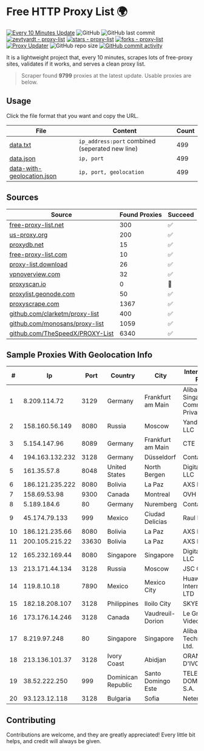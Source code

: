 
# Free HTTP Proxy List 🌍

[![Every 10 Minutes Update](https://github.com/mertguvencli/http-proxy-list/actions/workflows/main.yml/badge.svg?branch=main)](https://github.com/mertguvencli/http-proxy-list/actions/workflows/main.yml)
![GitHub](https://img.shields.io/github/license/mertguvencli/http-proxy-list)
![GitHub last commit](https://img.shields.io/github/last-commit/mertguvencli/http-proxy-list)
[![zevtyardt - proxy-list](https://img.shields.io/static/v1?label=zevtyardt&message=proxy-list&color=blue&logo=github)](https://github.com/zevtyardt/proxy-list "Go to GitHub repo")
[![stars - proxy-list](https://img.shields.io/github/stars/zevtyardt/proxy-list?style=social)](https://github.com/zevtyardt/proxy-list)
[![forks - proxy-list](https://img.shields.io/github/forks/zevtyardt/proxy-list?style=social)](https://github.com/zevtyardt/proxy-list)
[![Proxy Updater](https://github.com/zevtyardt/proxy-list/workflows/Proxy%20Updater/badge.svg)](https://github.com/zevtyardt/proxy-list/actions?query=workflow:"Proxy+Updater")
![GitHub repo size](https://img.shields.io/github/repo-size/zevtyardt/proxy-list)
[![GitHub commit activity](https://img.shields.io/github/commit-activity/m/zevtyardt/proxy-list?logo=commits)](https://github.com/zevtyardt/proxy-list/commits/main)

It is a lightweight project that, every 10 minutes, scrapes lots of free-proxy sites, validates if it works, and serves a clean proxy list.

> Scraper found **9799** proxies at the latest update. Usable proxies are below.

## Usage

Click the file format that you want and copy the URL.

|File|Content|Count|
|----|-------|-----|
|[data.txt](https://raw.githubusercontent.com/mertguvencli/http-proxy-list/main/proxy-list/data.txt)|`ip_address:port` combined (seperated new line)|499|
|[data.json](https://raw.githubusercontent.com/mertguvencli/http-proxy-list/main/proxy-list/data.json)|`ip, port`|499|
|[data-with-geolocation.json](https://raw.githubusercontent.com/mertguvencli/http-proxy-list/main/proxy-list/data-with-geolocation.json)|`ip, port, geolocation`|499|

## Sources

|Source|Found Proxies|Succeed|
|------|-------------|-------|
|[free-proxy-list.net](https://free-proxy-list.net)|300|✅|
|[us-proxy.org](https://www.us-proxy.org)|200|✅|
|[proxydb.net](http://proxydb.net)|15|✅|
|[free-proxy-list.com](https://free-proxy-list.com/?page=&port=&type%5B%5D=http&type%5B%5D=https&up_time=0&search=Search)|10|✅|
|[proxy-list.download](https://www.proxy-list.download/HTTP)|26|✅|
|[vpnoverview.com](https://vpnoverview.com/privacy/anonymous-browsing/free-proxy-servers)|32|✅|
|[proxyscan.io](https://www.proxyscan.io)|0|🚫|
|[proxylist.geonode.com](https://proxylist.geonode.com/api/proxy-list?limit=300&page=1&sort_by=lastChecked&sort_type=desc&protocols=http,https)|50|✅|
|[proxyscrape.com](https://api.proxyscrape.com/v2/?request=displayproxies&protocol=http&timeout=10000&country=all&ssl=all&anonymity=all)|1367|✅|
|[github.com/clarketm/proxy-list](https://raw.githubusercontent.com/clarketm/proxy-list/master/proxy-list-raw.txt)|400|✅|
|[github.com/monosans/proxy-list](https://raw.githubusercontent.com/monosans/proxy-list/main/proxies/http.txt)|1059|✅|
|[github.com/TheSpeedX/PROXY-List](https://raw.githubusercontent.com/TheSpeedX/PROXY-List/master/http.txt)|6340|✅|


## Sample Proxies With Geolocation Info

|#|Ip|Port|Country|City|Internet Service Provider|
|-|--|----|-------|----|-------------------------|
|1|8.209.114.72|3129|Germany|Frankfurt am Main|Alibaba.com Singapore E-Commerce Private Limited|
|2|158.160.56.149|8080|Russia|Moscow|Yandex.Cloud LLC|
|3|5.154.147.96|8089|Germany|Frankfurt am Main|CTE|
|4|194.163.132.232|3128|Germany|Düsseldorf|Contabo GmbH|
|5|161.35.57.8|8048|United States|North Bergen|DigitalOcean, LLC|
|6|186.121.235.222|8080|Bolivia|La Paz|AXS Bolivia S. A.|
|7|158.69.53.98|9300|Canada|Montreal|OVH SAS|
|8|5.189.184.6|80|Germany|Nuremberg|Contabo GmbH|
|9|45.174.79.133|999|Mexico|Ciudad Delicias|Raul Duarte Urita|
|10|186.121.235.66|8080|Bolivia|La Paz|AXS Bolivia S. A.|
|11|200.105.215.22|33630|Bolivia|La Paz|AXS Bolivia S. A.|
|12|165.232.169.44|8080|Singapore|Singapore|DigitalOcean, LLC|
|13|213.171.44.134|3128|Russia|Moscow|JSC Comcor|
|14|119.8.10.18|7890|Mexico|Mexico City|Huawei International Pte. LTD|
|15|182.18.208.107|3128|Philippines|Iloilo City|SKYBROADBAND|
|16|173.176.14.246|3128|Canada|Vaudreuil-Dorion|Le Groupe Videotron Ltee|
|17|8.219.97.248|80|Singapore|Singapore|Alibaba (US) Technology Co., Ltd.|
|18|213.136.101.37|3128|Ivory Coast|Abidjan|ORANGE COTE D'IVOIRE|
|19|38.52.222.250|999|Dominican Republic|Santo Domingo Este|TELECABLE DOMINICANO, S.A.|
|20|93.123.12.118|3128|Bulgaria|Sofia|Neterra Ltd.|



## Contributing

Contributions are welcome, and they are greatly appreciated! Every
little bit helps, and credit will always be given.

